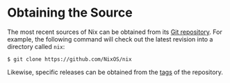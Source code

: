 # Obtaining the Source

The most recent sources of Nix can be obtained from its [Git
repository](https://github.com/NixOS/nix). For example, the following
command will check out the latest revision into a directory called
`nix`:

```console
$ git clone https://github.com/NixOS/nix
```

Likewise, specific releases can be obtained from the
[tags](https://github.com/NixOS/nix/tags) of the repository.
